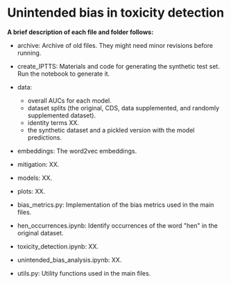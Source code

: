 # Unintended bias in toxicity detection

**A brief description of each file and folder follows:**

* archive: Archive of old files. They might need minor revisions before running.
* create_IPTTS: Materials and code for generating the synthetic test set. Run the notebook to generate it. 
* data: 
    * overall AUCs for each model.
    * dataset splits (the original, CDS, data supplemented, and randomly supplemented dataset).
    * identity terms XX.
    * the synthetic dataset and a pickled version with the model predictions.
* embeddings: The word2vec embeddings.
* mitigation: XX.
* models: XX.
* plots: XX.

* bias_metrics.py: Implementation of the bias metrics used in the main files.
* hen_occurrences.ipynb: Identify occurrences of the word "hen" in the original dataset.
* toxicity_detection.ipynb: XX.
* unintended_bias_analysis.ipynb: XX.
* utils.py: Utility functions used in the main files.